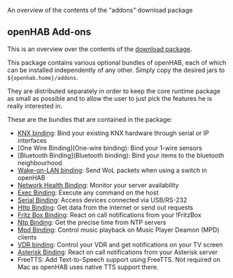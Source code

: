 An overview of the contents of the "addons" download package

## openHAB Add-ons

This is an overview over the contents of the [download package]("addons").

This package contains various optional bundles of openHAB, each of which can be installed independently of any other. Simply copy the desired jars to `${openhab.home}/addons`.

They are distributed separately in order to keep the core runtime package as small as possible and to allow the user to just pick the features he is really interested in.

These are the bundles that are contained in the package:

- [KNX binding](KNX-Binding): Bind your existing KNX hardware through serial or IP interfaces
- [One Wire Binding](One-wire binding): Bind your 1-wire sensors
- [Bluetooth Binding](Bluetooth binding): Bind your items to the bluetooth neighbourhood
- [Wake-on-LAN binding](WoL-Binding): Send WoL packets when using a switch in openHAB
- [Network Health Binding](Network-Health-Binding): Monitor your server availability
- [Exec Binding](Exec-Binding): Execute any command on the host
- [Serial Binding](Serial-Binding): Access devices connected via USB/RS-232
- [Http Binding](HTTP-Binding): Get data from the internet or send out requests
- [Fritz Box Binding](Fritz-Box-Binding): React on call notifications from your !FritzBox
- [Ntp Binding](NTP-Binding): Get the precise time from NTP servers
- [Mpd Binding](MPD-Binding): Control music playback on Music Player Deamon (MPD) clients
- [VDR binding](VDR-Binding): Control your VDR and get notifications on your TV screen
- [Asterisk Binding](Asterisk-Binding): React on call notifications from your Asterisk server
- FreeTTS: Add Text-to-Speech support using FreeTTS. Not required on Mac as openHAB uses native TTS support there.